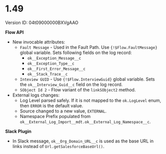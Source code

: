 # 1.49

Version ID: 04t09000000BXVgAAO

**Flow API**

-   New invocable attributes:
    -   `Fault Message` - Used in the Fault Path. Use `{!$Flow.FaultMessage}`
        global variable. Sets following fields on the log record:
        -   `ok__Exception_Message__c`
        -   `ok__Exception_Type__c`
        -   `ok__First_Error_Message__c`
        -   `ok__Stack_Trace__c`
    -   `Inteview GUID` - Use `{!$Flow.InterviewGuid}` global variable. Sets the
        `ok__Interview_Guid__c` field on the log record.
    -   `SObject Id 2` - Flow variant of the `linkSObject2` method.
-   External logs changes:
    -   Log Level parsed safely. If it is not mapped to the `ok.LogLevel` enum,
        then `ERROR` is the default value.
    -   Source changed to a new value, `EXTERNAL`.
    -   Namespace Prefix populated from
        `ok__External_Log_Import__mdt.ok__External_Log_Namespace__c`.

**Slack Plugin**

-   In Slack message, `ok__Org_Domain_URL__c` is used as the base URL in links
    instead of `Url.getSalesforceBaseUrl()`.
